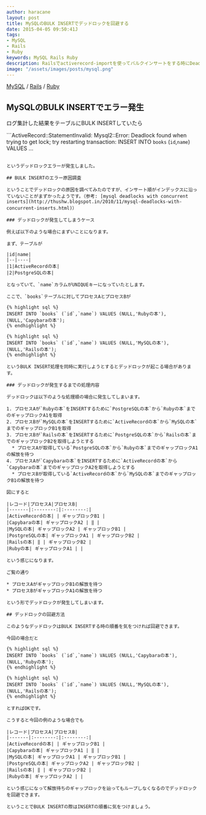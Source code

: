 ```yaml
---
author: haracane
layout: post
title: MySQLのBULK INSERTでデッドロックを回避する
date: 2015-04-05 09:50:41J
tags:
- MySQL
- Rails
- Ruby
keywords: MySQL Rails Ruby
description: Railsでactiverecord-importを使ってバルクインサートをする時にDeadlockエラーが出たので対処しました。バルクインサートをする時にはINSERT順を気をつけないといけませんねという話です。
image: "/assets/images/posts/mysql.png"
---
```

<!-- tag_links -->
[MySQL](/tags/mysql/) / [Rails](/tags/rails/) / [Ruby](/tags/ruby/)

<!-- content -->
## MySQLのBULK INSERTでエラー発生

ログ集計した結果をテーブルにBULK INSERTしていたら

```ActiveRecord::StatementInvalid: Mysql2::Error: Deadlock found when trying to get lock; try restarting transaction: INSERT INTO `books` (`id`,`name`) VALUES ...
```

というデッドロックエラーが発生しました。

## BULK INSERTのエラー原因調査

ということでデッドロックの原因を調べてみたのですが、インサート順がインデックスに沿っていないことがまずかったようです。（参考: [mysql deadlocks with concurrent inserts](http://thushw.blogspot.in/2010/11/mysql-deadlocks-with-concurrent-inserts.html)）

### デッドロックが発生してしまうケース

例えば以下のような場合にまずいことになります。

まず、テーブルが

|id|name|
|--|----|
|1|ActiveRecordの本|
|2|PostgreSQLの本|

となっていて、`name`カラムがUNIQUEキーになっていたとします。

ここで、`books`テーブルに対してプロセスAとプロセスBが

{% highlight sql %}
INSERT INTO `books` (`id`,`name`) VALUES (NULL,'Rubyの本'),(NULL,'Capybaraの本');
{% endhighlight %}

{% highlight sql %}
INSERT INTO `books` (`id`,`name`) VALUES (NULL,'MySQLの本'),(NULL,'Railsの本');
{% endhighlight %}

というBULK INSERT処理を同時に実行しようとするとデッドロックが起こる場合があります。

### デッドロックが発生するまでの処理内容

デッドロックは以下のような処理順の場合に発生してしまいます。

1. プロセスAが`Rubyの本`をINSERTするために`PostgreSQLの本`から`Rubyの本`までのギャップロックA1を取得
2. プロセスBが`MySQLの本`をINSERTするために`ActiveRecordの本`から`MySQLの本`までのギャップロックB1を取得
3. プロセスBが`Railsの本`をINSERTするために`PostgreSQLの本`から`Railsの本`までのギャップロックB2を取得しようとする
  * プロセスAが取得している`PostgreSQLの本`から`Rubyの本`までのギャップロックA1の解放を待つ
4. プロセスAが`Capybaraの本`をINSERTするために`ActiveRecordの本`から`Capybaraの本`までのギャップロックA2を取得しようとする
  * プロセスBが取得している`ActiveRecordの本`から`MySQLの本`までのギャップロックB1の解放を待つ

図にすると

|レコード|プロセスA|プロセスB|
|-------|:--------:|:--------:|
|ActiveRecordの本| | ギャップロックB1 |
|Capybaraの本| ギャップロックA2 | ‖ |
|MySQLの本| ギャップロックA2 | ギャップロックB1 |
|PostgreSQLの本| ギャップロックA1 | ギャップロックB2 |
|Railsの本| ‖ | ギャップロックB2 |
|Rubyの本| ギャップロックA1 | |

という感じになります。

ご覧の通り

* プロセスAがギャップロックB1の解放を待つ
* プロセスBがギャップロックA1の解放を待つ

という形でデッドロックが発生してしまいます。

## デッドロックの回避方法

このようなデッドロックはBULK INSERTする時の順番を気をつければ回避できます。

今回の場合だと

{% highlight sql %}
INSERT INTO `books` (`id`,`name`) VALUES (NULL,'Capybaraの本'), (NULL,'Rubyの本');
{% endhighlight %}

{% highlight sql %}
INSERT INTO `books` (`id`,`name`) VALUES (NULL,'MySQLの本'),(NULL,'Railsの本');
{% endhighlight %}

とすればOKです。

こうすると今回の例のような場合でも

|レコード|プロセスA|プロセスB|
|-------|:--------:|:--------:|
|ActiveRecordの本| | ギャップロックB1 |
|Capybaraの本| ギャップロックA1 | ‖ |
|MySQLの本| ギャップロックA1 | ギャップロックB1 |
|PostgreSQLの本| ギャップロックA2 | ギャップロックB2 |
|Railsの本| ‖ | ギャップロックB2 |
|Rubyの本| ギャップロックA2 | |

という感じになって解放待ちのギャップロックを辿ってもループしなくなるのでデッドロックを回避できます。

ということでBULK INSERTの際はINSERTの順番に気をつけましょう。
